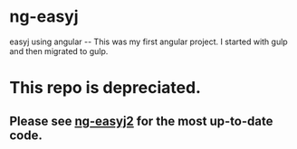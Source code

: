 # ng-easyj
easyj using angular -- This was my first angular project. I started with gulp and then migrated to gulp.

# This repo is depreciated.
## Please see [ng-easyj2](https://github.com/TechplexEngineer/ng-easyj2) for the most up-to-date code.
